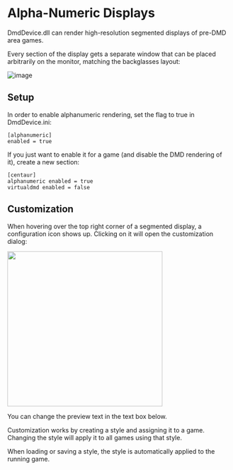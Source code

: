 ﻿# Alpha-Numeric Displays

DmdDevice.dll can render high-resolution segmented displays of pre-DMD area 
games. 

Every section of the display gets a separate window that can be placed 
arbitrarily on the monitor, matching the backglasses layout:

![image](https://user-images.githubusercontent.com/70426/49953889-73570b00-feff-11e8-97ee-109f1de6c4e8.png)

## Setup

In order to enable alphanumeric rendering, set the flag to true in DmdDevice.ini:

```
[alphanumeric]
enabled = true
```

If you just want to enable it for a game (and disable the DMD rendering of it),
create a new section:

```
[centaur]
alphanumeric enabled = true
virtualdmd enabled = false
```

## Customization

When hovering over the top right corner of a segmented display, a configuration
icon shows up. Clicking on it will open the customization dialog:

<image src="https://user-images.githubusercontent.com/70426/49953892-7651fb80-feff-11e8-85dc-0ab291ba14af.png" width="350"/>

You can change the preview text in the text box below. 

Customization works by creating a style and assigning it to a game. Changing
the style will apply it to all games using that style.

When loading or saving a style, the style is automatically applied to the 
running game.